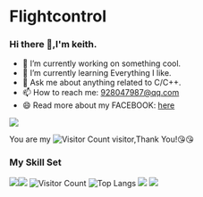 # Flightcontrol
### Hi there 👋,I'm keith.

- 🔭 I’m currently working on something cool.
- 🌱 I’m currently learning Everything I like.
- 💬 Ask me about anything related to C/C++.
- 📫 How to reach me: 928047987@qq.com
- 😄 Read more about my FACEBOOK: [here](https://www.facebook.com/jie.keith/)

![](https://github-readme-stats.vercel.app/api?username=keithfpv_icons=true&theme=transparent)

You are my ![Visitor Count](https://profile-counter.glitch.me/wisdom-zhe/count.svg) visitor,Thank You!:kissing_heart::kissing_heart:

### My Skill Set

![](https://img.shields.io/badge/Java-ED8B00?style=for-the-badge&logo=openjdk&logoColor=white)![](https://img.shields.io/badge/Python-3776AB?style=for-the-badge&logo=python&logoColor=white)
![Visitor Count](https://profile-counter.glitch.me/keithfpv/count.svg)
![Top Langs](https://github-readme-stats.vercel.app/api/top-langs/?username=keithfpv=compact&theme=tokyonight)
![](https://github-readme-activity-graph.cyclic.app/graph?username=keithfpv&theme=dracula)
![](https://img.shields.io/badge/java-1.0-brightgreen)
